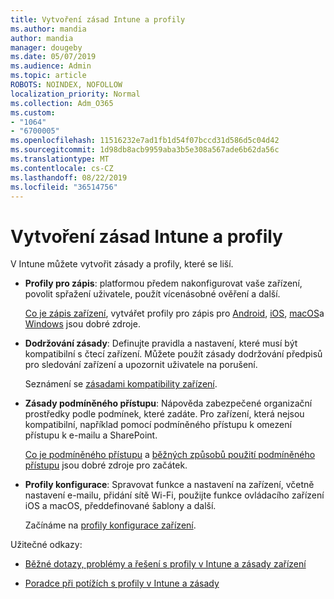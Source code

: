 ```yaml
---
title: Vytvoření zásad Intune a profily
ms.author: mandia
author: mandia
manager: dougeby
ms.date: 05/07/2019
ms.audience: Admin
ms.topic: article
ROBOTS: NOINDEX, NOFOLLOW
localization_priority: Normal
ms.collection: Adm_O365
ms.custom:
- "1064"
- "6700005"
ms.openlocfilehash: 11516232e7ad1fb1d54f07bccd31d586d5c04d42
ms.sourcegitcommit: 1d98db8acb9959aba3b5e308a567ade6b62da56c
ms.translationtype: MT
ms.contentlocale: cs-CZ
ms.lasthandoff: 08/22/2019
ms.locfileid: "36514756"
---
```

# <a name="creating-intune-policy-and-profiles"></a>Vytvoření zásad Intune a profily

V Intune můžete vytvořit zásady a profily, které se liší.

- **Profily pro zápis**: platformou předem nakonfigurovat vaše zařízení, povolit spřažení uživatele, použít vícenásobné ověření a další.

  [Co je zápis zařízení](https://docs.microsoft.com/intune/device-enrollment), vytvářet profily pro zápis pro [Android](https://docs.microsoft.com/intune/android-enroll), [iOS](https://docs.microsoft.com/intune/ios-enroll), [macOS](https://docs.microsoft.com/intune/macos-enroll)a [Windows](https://docs.microsoft.com/intune/windows-enrollment-methods) jsou dobré zdroje.

- **Dodržování zásady**: Definujte pravidla a nastavení, které musí být kompatibilní s čtecí zařízení. Můžete použít zásady dodržování předpisů pro sledování zařízení a upozornit uživatele na porušení.

  Seznámení se [zásadami kompatibility zařízení](https://docs.microsoft.com/intune/device-compliance-get-started).
- **Zásady podmíněného přístupu**: Nápověda zabezpečené organizační prostředky podle podmínek, které zadáte. Pro zařízení, která nejsou kompatibilní, například pomocí podmíněného přístupu k omezení přístupu k e-mailu a SharePoint.

  [Co je podmíněného přístupu](https://docs.microsoft.com/intune/conditional-access) a [běžných způsobů použití podmíněného přístupu](https://docs.microsoft.com/intune/conditional-access-intune-common-ways-use) jsou dobré zdroje pro začátek.

- **Profily konfigurace**: Spravovat funkce a nastavení na zařízení, včetně nastavení e-mailu, přidání sítě Wi-Fi, použijte funkce ovládacího zařízení iOS a macOS, předdefinované šablony a další.

  Začínáme na [profily konfigurace zařízení](https://docs.microsoft.com/intune/device-profiles).

Užitečné odkazy:

- [Běžné dotazy, problémy a řešení s profily v Intune a zásady zařízení](https://docs.microsoft.com/intune/device-profile-troubleshoot)

- [Poradce při potížích s profily v Intune a zásady](https://docs.microsoft.com/intune/troubleshoot-policies-in-microsoft-intune)
